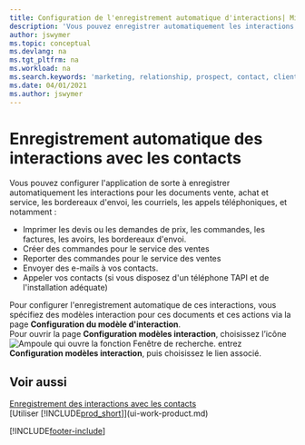 ```yaml
---
title: Configuration de l'enregistrement automatique d'interactions| Microsoft Docs
description: 'Vous pouvez enregistrer automatiquement les interactions client, par exemple, pour les documents ventes, achat et service ou les appels téléphoniques.'
author: jswymer
ms.topic: conceptual
ms.devlang: na
ms.tgt_pltfrm: na
ms.workload: na
ms.search.keywords: 'marketing, relationship, prospect, contact, client, customer'
ms.date: 04/01/2021
ms.author: jswymer
---
```

# <a name="recording-interactions-with-contacts-automatically"></a><a name="recording-interactions-with-contacts-automatically"></a><a name="recording-interactions-with-contacts-automatically"></a>Enregistrement automatique des interactions avec les contacts
Vous pouvez configurer l'application de sorte à enregistrer automatiquement les interactions pour les documents vente, achat et service, les bordereaux d'envoi, les courriels, les appels téléphoniques, et notamment :

* Imprimer les devis ou les demandes de prix, les commandes, les factures, les avoirs, les bordereaux d'envoi.
* Créer des commandes pour le service des ventes
* Reporter des commandes pour le service des ventes
* Envoyer des e-mails à vos contacts.
* Appeler vos contacts (si vous disposez d'un téléphone TAPI et de l'installation adéquate)

Pour configurer l'enregistrement automatique de ces interactions, vous spécifiez des modèles interaction pour ces documents et ces actions via la page **Configuration du modèle d'interaction**.  
Pour ouvrir la page **Configuration modèles interaction**, choisissez l’icône ![Ampoule qui ouvre la fonction Fenêtre de recherche.](media/ui-search/search_small.png "Dites-moi ce que vous voulez faire") entrez **Configuration modèles interaction**, puis choisissez le lien associé.

## <a name="see-also"></a><a name="see-also"></a><a name="see-also"></a>Voir aussi
[Enregistrement des interactions avec les contacts](marketing-interactions.md)  
[Utiliser [!INCLUDE[prod_short](includes/prod_short.md)]](ui-work-product.md)  


[!INCLUDE[footer-include](includes/footer-banner.md)]
